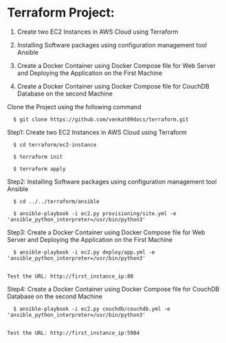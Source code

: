 
# Terraform Project:

1)	Create two EC2 Instances in AWS Cloud using Terraform

2) Installing Software packages using configuration management tool Ansible

3) Create a Docker Container using Docker Compose file for Web Server and Deploying the Application on the First Machine

4) Create a Docker Container using Docker Compose file for CouchDB Database on the second Machine


  Clone the Project using the following command

      $ git clone https://github.com/venkat09docs/terraform.git

Step1: Create two EC2 Instances in AWS Cloud using Terraform

      $ cd terraform/ec2-instance
  
      $ terraform init
  
      $ terraform apply
  

Step2: Installing Software packages using configuration management tool Ansible

      $ cd ../../terraform/ansible
  
      $ ansible-playbook -i ec2.py provisioning/site.yml -e 'ansible_python_interpreter=/usr/bin/python3'
  
Step3: Create a Docker Container using Docker Compose file for Web Server and Deploying the Application on the First Machine

      $ ansible-playbook -i ec2.py deploy/app.yml -e 'ansible_python_interpreter=/usr/bin/python3'
  
  
    Test the URL: http://first_instance_ip:80

Step4: Create a Docker Container using Docker Compose file for CouchDB Database on the second Machine

      $ ansible-playbook -i ec2.py couchdb/couchdb.yml -e 'ansible_python_interpreter=/usr/bin/python3'
  
  
    Test the URL: http://first_instance_ip:5984
